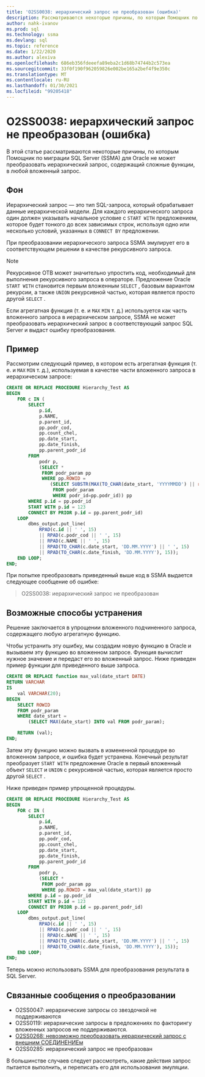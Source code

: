 ```yaml
---
title: 'O2SS0038: иерархический запрос не преобразован (ошибка)'
description: Рассматриваются некоторые причины, по которым Помощник по миграции SQL Server (SSMA) для Oracle не могут преобразовать иерархический запрос, содержащий сложные функции, в любой вложенный запрос.
author: nahk-ivanov
ms.prod: sql
ms.technology: ssma
ms.devlang: sql
ms.topic: reference
ms.date: 1/22/2020
ms.author: alexiva
ms.openlocfilehash: 686eb356fdeeefa89eba2c1d68b74744b2c573ea
ms.sourcegitcommit: 33f0f190f962059826e002be165a2bef4f9e350c
ms.translationtype: MT
ms.contentlocale: ru-RU
ms.lasthandoff: 01/30/2021
ms.locfileid: "99205418"
---
```

# <a name="o2ss0038-hierarchical-query-not-converted-error"></a>O2SS0038: иерархический запрос не преобразован (ошибка)

В этой статье рассматриваются некоторые причины, по которым Помощник по миграции SQL Server (SSMA) для Oracle не может преобразовать иерархический запрос, содержащий сложные функции, в любой вложенный запрос.

## <a name="background"></a>Фон

Иерархический запрос — это тип SQL-запроса, который обрабатывает данные иерархической модели. Для каждого иерархического запроса один должен указывать начальное условие с `START WITH` предложением, которое будет тонкого до всех зависимых строк, используя одно или несколько условий, указанных в `CONNECT BY` предложении.

При преобразовании иерархического запроса SSMA эмулирует его в соответствующем решении в качестве рекурсивного запроса.

> [!NOTE]
> Рекурсивное ОТВ может значительно упростить код, необходимый для выполнения рекурсивного запроса в операторе. Предложение Oracle `START WITH` становится первым вложенным `SELECT` , базовым вариантом рекурсии, а также `UNION` рекурсивной частью, которая является просто другой `SELECT` .

Если агрегатная функция (т. е. и `MAX` `MIN` т. д.) используется как часть вложенного запроса в иерархическом запросе, SSMA не может преобразовать иерархический запрос в соответствующий запрос SQL Server и выдаст ошибку преобразования.

## <a name="example"></a>Пример

Рассмотрим следующий пример, в котором есть агрегатная функция (т. е. и `MAX` `MIN` т. д.), используемая в качестве части вложенного запроса в иерархическом запросе:

```sql
CREATE OR REPLACE PROCEDURE Hierarchy_Test AS
BEGIN
    FOR c IN (
        SELECT
            p.id,
            p.NAME,
            p.parent_id,
            pp.podr_cod,
            pp.count_chel,
            pp.date_start,
            pp.date_finish,
            pp.parent_podr_id
        FROM
            podr p,
            (SELECT *
             FROM podr_param pp
             WHERE pp.ROWID =
                (SELECT SUBSTR(MAX(TO_CHAR(date_start, 'YYYYMMDD') || rowid), 9)
                 FROM podr_param
                 WHERE podr_id=pp.podr_id)) pp
        WHERE p.id = pp.podr_id
        START WITH p.id = 123
        CONNECT BY PRIOR p.id = pp.parent_podr_id)
    LOOP
        dbms_output.put_line(
            RPAD(c.id || ' ', 15)
            || RPAD(c.podr_cod || ' ', 15)
            || RPAD(c.NAME || ' ', 15)
            || RPAD(TO_CHAR(c.date_start, 'DD.MM.YYYY') || ' ', 15)
            || RPAD(TO_CHAR(c.date_finish, 'DD.MM.YYYY'), 15));
    END LOOP;
END;
```

При попытке преобразовать приведенный выше код в SSMA выдается следующее сообщение об ошибке:

> O2SS0038: иерархический запрос не преобразован

## <a name="possible-remedies"></a>Возможные способы устранения

Решение заключается в упрощении вложенного подчиненного запроса, содержащего любую агрегатную функцию.

Чтобы устранить эту ошибку, мы создадим новую функцию в Oracle и вызываем эту функцию во вложенном запросе. Функция вычислит нужное значение и передаст его во вложенный запрос. Ниже приведен пример функции для приведенного выше запроса.

```sql
CREATE OR REPLACE function max_val(date_start DATE)
RETURN VARCHAR
IS
    val VARCHAR(20);
BEGIN
    SELECT ROWID
    FROM podr_param
    WHERE date_start =
        (SELECT MAX(date_start) INTO val FROM podr_param);

    RETURN (val);
END;
```

Затем эту функцию можно вызвать в измененной процедуре во вложенном запросе, и ошибка будет устранена. Конечный результат преобразует `START WITH` предложение Oracle в первый вложенный объект `SELECT` и `UNION` с рекурсивной частью, которая является просто другой `SELECT` .

Ниже приведен пример упрощенной процедуры.

```sql
CREATE OR REPLACE PROCEDURE Hierarchy_Test AS
BEGIN
    FOR c IN (
        SELECT
            p.id,
            p.NAME,
            p.parent_id,
            pp.podr_cod,
            pp.count_chel,
            pp.date_start,
            pp.date_finish,
            pp.parent_podr_id
        FROM
            podr p,
            (SELECT *
             FROM podr_param pp
             WHERE pp.ROWID = max_val(date_start)) pp
        WHERE p.id = pp.podr_id
        START WITH p.id = 123
        CONNECT BY PRIOR p.id = pp.parent_podr_id)
    LOOP
        dbms_output.put_line(
            RPAD(c.id || ' ', 15)
            || RPAD(c.podr_cod || ' ', 15)
            || RPAD(c.NAME || ' ', 15)
            || RPAD(TO_CHAR(c.date_start, 'DD.MM.YYYY') || ' ', 15)
            || RPAD(TO_CHAR(c.date_finish, 'DD.MM.YYYY'), 15));
    END LOOP;
END;
```

Теперь можно использовать SSMA для преобразования результата в SQL Server.

## <a name="related-conversion-messages"></a>Связанные сообщения о преобразовании

* O2SS0047: иерархические запросы со звездочкой не поддерживаются
* O2SS0119: иерархические запросы в предложениях по факторингу вложенных запросов не поддерживаются.
* [O2SS0268: невозможно преобразовать иерархический запрос с внешним СОЕДИНЕНИЕм](o2ss0268.md)
* O2SS0285: иерархический запрос не преобразован

В большинстве случаев следует рассмотреть, какие действия запрос пытается выполнить, и переписать его для использования эмуляции.

